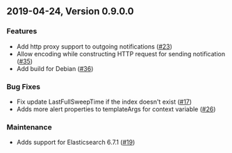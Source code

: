 ## 2019-04-24, Version 0.9.0.0

### Features
  * Add http proxy support to outgoing notifications ([#23](https://github.com/opendistro-for-elasticsearch/alerting/pull/23))
  * Allow encoding while constructing HTTP request for sending notification ([#35](https://github.com/opendistro-for-elasticsearch/alerting/pull/35))
  * Add build for Debian ([#36](https://github.com/opendistro-for-elasticsearch/alerting/pull/36))

### Bug Fixes
  * Fix update LastFullSweepTime if the index doesn't exist ([#17](https://github.com/opendistro-for-elasticsearch/alerting/pull/17))
  * Adds more alert properties to templateArgs for context variable ([#26](https://github.com/opendistro-for-elasticsearch/alerting/pull/26))

### Maintenance
  * Adds support for Elasticsearch 6.7.1 ([#19](https://github.com/opendistro-for-elasticsearch/alerting/pull/19))
